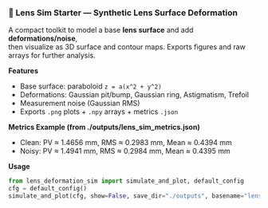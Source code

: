 ### 🔬 Lens Sim Starter — Synthetic Lens Surface Deformation

A compact toolkit to model a base **lens surface** and add **deformations/noise**,  
then visualize as 3D surface and contour maps. Exports figures and raw arrays for further analysis.

**Features**
- Base surface: paraboloid `z = a(x^2 + y^2)`
- Deformations: Gaussian pit/bump, Gaussian ring, Astigmatism, Trefoil
- Measurement noise (Gaussian RMS)
- Exports `.png` plots + `.npy` arrays + metrics `.json`

**Metrics Example (from ./outputs/lens_sim_metrics.json)**
- Clean: PV ≈ 1.4656 mm, RMS ≈ 0.2983 mm, Mean ≈ 0.4394 mm  
- Noisy: PV ≈ 1.4941 mm, RMS ≈ 0.2984 mm, Mean ≈ 0.4395 mm  

**Usage**
```python
from lens_deformation_sim import simulate_and_plot, default_config
cfg = default_config()
simulate_and_plot(cfg, show=False, save_dir="./outputs", basename="lens_sim")
